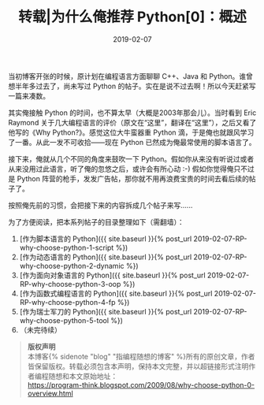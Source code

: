 ﻿---
layout:  post
title:   转载|为什么俺推荐 Python[0]：概述
excerpt: 从几个不同的角度来鼓吹一下 Python。
date:    2019-02-07
categories: post
milestoneID: 2
---

当初博客开张的时候，原计划在编程语言方面聊聊 C++、Java 和 Python。谁曾想半年多过去了，尚未写过 Python 的帖子。实在是说不过去啊！所以今天赶紧写一篇来凑数。

其实俺接触 Python 的时间，也不算太早（大概是2003年那会儿）。当时看到 Eric Raymond 关于几大编程语言的评价（原文在“这里”，翻译在“这里”），之后又看了他写的《Why Python?》。感觉这位大牛蛮器重 Python 滴，于是俺也就跟风学习了一番。从此一发不可收拾——现在 Python 已然成为俺最常使用的脚本语言了。

接下来，俺就从几个不同的角度来鼓吹一下 Python。假如你从来没有听说过或者从来没用过此语言，听了俺的忽悠之后，或许会有所心动 :-) 假如你觉得俺只不过是 Python 阵营的枪手，发发广告帖，那你就不用再浪费宝贵的时间去看后续的帖子了。

按照俺先前的习惯，会把接下来的内容拆成几个帖子来写......

为了方便阅读，把本系列帖子的目录整理如下（需翻墙）：

1. [作为脚本语言的 Python]({{ site.baseurl }}{% post_url 2019-02-07-RP-why-choose-python-1-script %})
2. [作为动态语言的 Python]({{ site.baseurl }}{% post_url 2019-02-07-RP-why-choose-python-2-dynamic %})
3. [作为面向对象语言的 Python]({{ site.baseurl }}{% post_url 2019-02-07-RP-why-choose-python-3-oop %})
4. [作为函数式编程语言的 Python]({{ site.baseurl }}{% post_url 2019-02-07-RP-why-choose-python-4-fp %})
5. [作为瑞士军刀的 Python]({{ site.baseurl }}{% post_url 2019-02-07-RP-why-choose-python-5-tool %})
6. （未完待续）


> **版权声明**<br>
> 本博客{% sidenote "blog" "指编程随想的博客" %}所有的原创文章，作者皆保留版权。转载必须包含本声明，保持本文完整，并以超链接形式注明作者编程随想和本文原始地址：<br>
> <a href="https://program-think.blogspot.com/2009/08/why-choose-python-0-overview.html">https://program-think.blogspot.com/2009/08/why-choose-python-0-overview.html</a>
